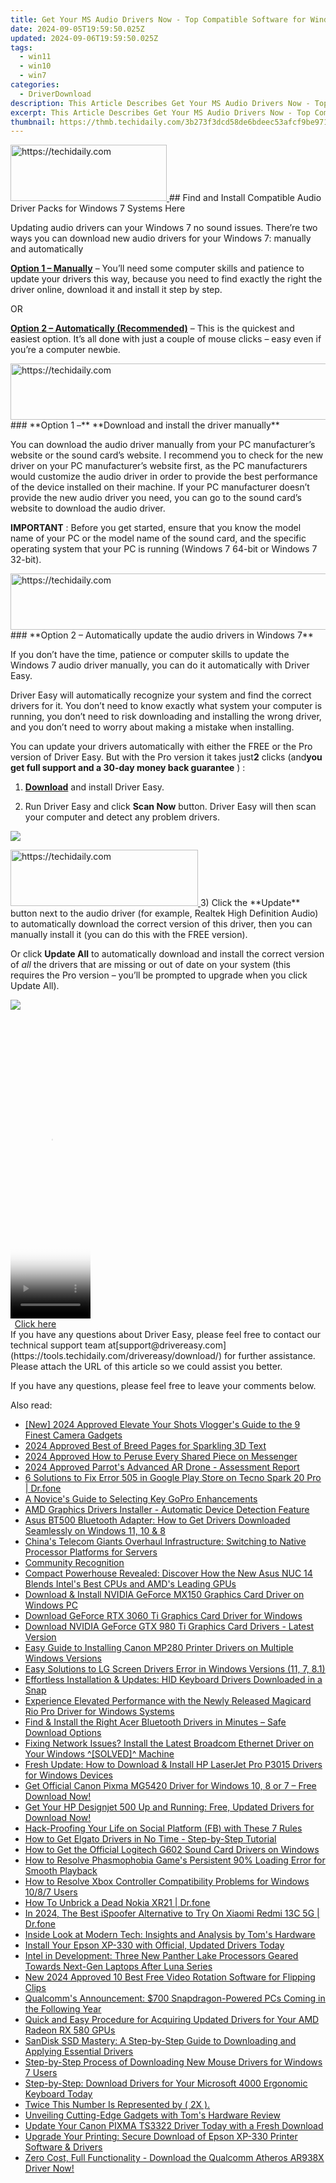 ```yaml
---
title: Get Your MS Audio Drivers Now - Top Compatible Software for Windows Systems
date: 2024-09-05T19:59:50.025Z
updated: 2024-09-06T19:59:50.025Z
tags:
  - win11
  - win10
  - win7
categories:
  - DriverDownload
description: This Article Describes Get Your MS Audio Drivers Now - Top Compatible Software for Windows Systems
excerpt: This Article Describes Get Your MS Audio Drivers Now - Top Compatible Software for Windows Systems
thumbnail: https://thmb.techidaily.com/3b273f3dcd58de6bdeec53afcf9be971cffb1887a1cf9aa58c2806ddb93b59d9.jpg
---
```


<!-- affiliate ads begin -->
<a href="https://aligracehair.sjv.io/c/5597632/2115930/19272" target="_top" id="2115930">
  <img src="//a.impactradius-go.com/display-ad/19272-2115930" border="0" alt="https://techidaily.com" width="250" height="90"/>
</a>
<img height="0" width="0" src="https://aligracehair.sjv.io/i/5597632/2115930/19272" style="position:absolute;visibility:hidden;" border="0" />
<!-- affiliate ads end -->
## Find and Install Compatible Audio Driver Packs for Windows 7 Systems Here

Updating audio drivers can your Windows 7 no sound issues. There’re two ways you can download new audio drivers for your Windows 7: manually and automatically

[**Option 1 – Manually**](https://tools.techidaily.com/drivereasy/download/) – You’ll need some computer skills and patience to update your drivers this way, because you need to find exactly the right the driver online, download it and install it step by step.

OR

[**Option 2 – Automatically (Recommended)**](https://www.drivereasy.com/knowledge/download-audio-drivers-for-windows-7/#option2) – This is the quickest and easiest option. It’s all done with just a couple of mouse clicks – easy even if you’re a computer newbie.

<!-- affiliate ads begin -->
<a href="https://appsumo.8odi.net/c/5597632/2118304/7443" target="_top" id="2118304">
  <img src="//a.impactradius-go.com/display-ad/7443-2118304" border="0" alt="https://techidaily.com" width="600" height="90"/>
</a>
<img height="0" width="0" src="https://appsumo.8odi.net/i/5597632/2118304/7443" style="position:absolute;visibility:hidden;" border="0" />
<!-- affiliate ads end -->
### **Option 1 –**  **Download and install the driver manually**

 You can download the audio driver manually from your PC manufacturer’s website or the sound card’s website. I recommend you to check for the new driver on your PC manufacturer’s website first, as the PC manufacturers would customize the audio driver in order to provide the best performance of the device installed on their machine. If your PC manufacturer doesn’t provide the new audio driver you need, you can go to the sound card’s website to download the audio driver.

**IMPORTANT** : Before you get started, ensure that you know the model name of your PC or the model name of the sound card, and the specific operating system that your PC is running (Windows 7 64-bit or Windows 7 32-bit).

<!-- affiliate ads begin -->
<a href="https://wigfever.sjv.io/c/5597632/2014854/22899" target="_top" id="2014854">
  <img src="//a.impactradius-go.com/display-ad/22899-2014854" border="0" alt="https://techidaily.com" width="728" height="90"/>
</a>
<img height="0" width="0" src="https://wigfever.sjv.io/i/5597632/2014854/22899" style="position:absolute;visibility:hidden;" border="0" />
<!-- affiliate ads end -->
### **Option 2 –  Automatically update the audio drivers in Windows 7**

 If you don’t have the time, patience or computer skills to update the Windows 7 audio driver manually, you can do it automatically with Driver Easy.

 Driver Easy will automatically recognize your system and find the correct drivers for it. You don’t need to know exactly what system your computer is running, you don’t need to risk downloading and installing the wrong driver, and you don’t need to worry about making a mistake when installing.

 You can update your drivers automatically with either the FREE or the Pro version of Driver Easy. But with the Pro version it takes just**2** clicks  (and**you get full support and a 30-day money back guarantee** ) :

 1) **[Download](https://tools.techidaily.com/drivereasy/download/)**   and install Driver Easy.

 2) Run Driver Easy and click **Scan Now**   button. Driver Easy will then scan your computer and detect any problem drivers.

![](https://images.drivereasy.com/wp-content/uploads/2018/09/img_5b9a108aef951.jpg)

<!-- affiliate ads begin -->
<a href="https://aligracehair.sjv.io/c/5597632/2135399/19272" target="_top" id="2135399">
  <img src="//a.impactradius-go.com/display-ad/19272-2135399" border="0" alt="https://techidaily.com" width="300" height="90"/>
</a>
<img height="0" width="0" src="https://aligracehair.sjv.io/i/5597632/2135399/19272" style="position:absolute;visibility:hidden;" border="0" />
<!-- affiliate ads end -->
 3) Click the **Update** button next to the audio driver (for example, Realtek High Definition Audio) to automatically download the correct version of this driver, then you can manually install it (you can do this with the FREE version).

 Or click **Update All**  to automatically download and install the correct version of _all_   the drivers that are missing or out of date on your system (this requires the Pro version – you’ll be prompted to upgrade when you click Update All).

![](https://images.drivereasy.com/wp-content/uploads/2018/09/img_5b9a10b583bee.jpg)

<!-- affiliate ads begin -->
<span id="1975503">
					<video width="128" height="480" style="cursor:pointer"
           poster="//a.impactradius-go.com/display-clicktoplayimage/1975503.png"
           onclick="if(!this.playClicked){this.play();this.setAttribute('controls',true);this.playClicked=true;}">
	   <source src="//a.impactradius-go.com/display-ad/22993-1975503">
	   <img src="//a.impactradius-go.com/display-clicktoplayimage/1975503.png" style="border: none; height: 100%; width: 100%; object-fit: contain">
	</video>
	<div style="width:80px;text-align:center"><a href="javascript:window.open(decodeURIComponent('https%3A%2F%2Fhomestyler.sjv.io%2Fc%2F5597632%2F1975503%2F22993'), '_blank');void(0);">Click here</a></div>
</span>
<img height="0" width="0" src="https://imp.pxf.io/i/5597632/1975503/22993" style="position:absolute;visibility:hidden;" border="0" />
<!-- affiliate ads end -->
 If you have any questions about Driver Easy, please feel free to contact our technical support team at[support@drivereasy.com](https://tools.techidaily.com/drivereasy/download/) for further assistance. Please attach the URL of this article so we could assist you better.

If you have any questions, please feel free to leave your comments below.

<ins class="adsbygoogle"
     style="display:block"
     data-ad-format="autorelaxed"
     data-ad-client="ca-pub-7571918770474297"
     data-ad-slot="1223367746"></ins>



<ins class="adsbygoogle"
     style="display:block"
     data-ad-client="ca-pub-7571918770474297"
     data-ad-slot="8358498916"
     data-ad-format="auto"
     data-full-width-responsive="true"></ins>

<span class="atpl-alsoreadstyle">Also read:</span>
<div><ul>
<li><a href="https://eaxpv-info.techidaily.com/new-2024-approved-elevate-your-shots-vloggers-guide-to-the-9-finest-camera-gadgets/"><u>[New] 2024 Approved Elevate Your Shots Vlogger's Guide to the 9 Finest Camera Gadgets</u></a></li>
<li><a href="https://article-posts.techidaily.com/2024-approved-best-of-breed-pages-for-sparkling-3d-text/"><u>2024 Approved Best of Breed Pages for Sparkling 3D Text</u></a></li>
<li><a href="https://facebook-videos.techidaily.com/2024-approved-how-to-peruse-every-shared-piece-on-messenger/"><u>2024 Approved How to Peruse Every Shared Piece on Messenger</u></a></li>
<li><a href="https://extra-guidance.techidaily.com/2024-approved-parrots-advanced-ar-drone-assessment-report/"><u>2024 Approved Parrot's Advanced AR Drone - Assessment Report</u></a></li>
<li><a href="https://howto.techidaily.com/6-solutions-to-fix-error-505-in-google-play-store-on-tecno-spark-20-pro-drfone-by-drfone-fix-android-problems-fix-android-problems/"><u>6 Solutions to Fix Error 505 in Google Play Store on Tecno Spark 20 Pro | Dr.fone</u></a></li>
<li><a href="https://extra-resources.techidaily.com/a-novices-guide-to-selecting-key-gopro-enhancements/"><u>A Novice's Guide to Selecting Key GoPro Enhancements</u></a></li>
<li><a href="https://hardware-updates.techidaily.com/amd-graphics-drivers-installer-automatic-device-detection-feature/"><u>AMD Graphics Drivers Installer - Automatic Device Detection Feature</u></a></li>
<li><a href="https://hardware-updates.techidaily.com/asus-bt500-bluetooth-adapter-how-to-get-drivers-downloaded-seamlessly-on-windows-11-10-and-8/"><u>Asus BT500 Bluetooth Adapter: How to Get Drivers Downloaded Seamlessly on Windows 11, 10 & 8</u></a></li>
<li><a href="https://hardware-updates.techidaily.com/chinas-telecom-giants-overhaul-infrastructure-switching-to-native-processor-platforms-for-servers/"><u>China's Telecom Giants Overhaul Infrastructure: Switching to Native Processor Platforms for Servers</u></a></li>
<li><a href="https://hardware-updates.techidaily.com/community-recognition/"><u>Community Recognition</u></a></li>
<li><a href="https://hardware-updates.techidaily.com/compact-powerhouse-revealed-discover-how-the-new-asus-nuc-14-blends-intels-best-cpus-and-amds-leading-gpus/"><u>Compact Powerhouse Revealed: Discover How the New Asus NUC 14 Blends Intel's Best CPUs and AMD's Leading GPUs</u></a></li>
<li><a href="https://hardware-updates.techidaily.com/download-and-install-nvidia-geforce-mx150-graphics-card-driver-on-windows-pc/"><u>Download & Install NVIDIA GeForce MX150 Graphics Card Driver on Windows PC</u></a></li>
<li><a href="https://hardware-updates.techidaily.com/download-geforce-rtx-3060-ti-graphics-card-driver-for-windows/"><u>Download GeForce RTX 3060 Ti Graphics Card Driver for Windows</u></a></li>
<li><a href="https://hardware-updates.techidaily.com/download-nvidia-geforce-gtx-980-ti-graphics-card-drivers-latest-version/"><u>Download NVIDIA GeForce GTX 980 Ti Graphics Card Drivers - Latest Version</u></a></li>
<li><a href="https://hardware-updates.techidaily.com/easy-guide-to-installing-canon-mp280-printer-drivers-on-multiple-windows-versions/"><u>Easy Guide to Installing Canon MP280 Printer Drivers on Multiple Windows Versions</u></a></li>
<li><a href="https://hardware-updates.techidaily.com/easy-solutions-to-lg-screen-drivers-error-in-windows-versions-11-7-81/"><u>Easy Solutions to LG Screen Drivers Error in Windows Versions (11, 7, 8.1)</u></a></li>
<li><a href="https://hardware-updates.techidaily.com/effortless-installation-and-updates-hid-keyboard-drivers-downloaded-in-a-snap/"><u>Effortless Installation & Updates: HID Keyboard Drivers Downloaded in a Snap</u></a></li>
<li><a href="https://hardware-updates.techidaily.com/experience-elevated-performance-with-the-newly-released-magicard-rio-pro-driver-for-windows-systems/"><u>Experience Elevated Performance with the Newly Released Magicard Rio Pro Driver for Windows Systems</u></a></li>
<li><a href="https://hardware-updates.techidaily.com/find-and-install-the-right-acer-bluetooth-drivers-in-minutes-safe-download-options/"><u>Find & Install the Right Acer Bluetooth Drivers in Minutes – Safe Download Options</u></a></li>
<li><a href="https://hardware-updates.techidaily.com/1722966486511-fixing-network-issues-install-the-latest-broadcom-ethernet-driver-on-your-windows-solved-machine/"><u>Fixing Network Issues? Install the Latest Broadcom Ethernet Driver on Your Windows ^[SOLVED]^ Machine</u></a></li>
<li><a href="https://hardware-updates.techidaily.com/fresh-update-how-to-download-and-install-hp-laserjet-pro-p3015-drivers-for-windows-devices/"><u>Fresh Update: How to Download & Install HP LaserJet Pro P3015 Drivers for Windows Devices</u></a></li>
<li><a href="https://hardware-updates.techidaily.com/get-official-canon-pixma-mg5420-driver-for-windows-10-8-or-7-free-download-now/"><u>Get Official Canon Pixma MG5420 Driver for Windows 10, 8 or 7 – Free Download Now!</u></a></li>
<li><a href="https://hardware-updates.techidaily.com/1722958281835-get-your-hp-designjet-500-up-and-running-free-updated-drivers-for-download-now/"><u>Get Your HP Designjet 500 Up and Running: Free, Updated Drivers for Download Now!</u></a></li>
<li><a href="https://facebook.techidaily.com/hack-proofing-your-life-on-social-platform-fb-with-these-7-rules/"><u>Hack-Proofing Your Life on Social Platform (FB) with These 7 Rules</u></a></li>
<li><a href="https://hardware-updates.techidaily.com/how-to-get-elgato-drivers-in-no-time-step-by-step-tutorial/"><u>How to Get Elgato Drivers in No Time - Step-by-Step Tutorial</u></a></li>
<li><a href="https://hardware-updates.techidaily.com/how-to-get-the-official-logitech-g602-sound-card-drivers-on-windows/"><u>How to Get the Official Logitech G602 Sound Card Drivers on Windows</u></a></li>
<li><a href="https://win-blog.techidaily.com/how-to-resolve-phasmophobia-games-persistent-90-loading-error-for-smooth-playback/"><u>How to Resolve Phasmophobia Game's Persistent 90% Loading Error for Smooth Playback</u></a></li>
<li><a href="https://hardware-updates.techidaily.com/how-to-resolve-xbox-controller-compatibility-problems-for-windows-1087-users/"><u>How to Resolve Xbox Controller Compatibility Problems for Windows 10/8/7 Users</u></a></li>
<li><a href="https://fix-guide.techidaily.com/how-to-unbrick-a-dead-nokia-xr21-drfone-by-drfone-fix-android-problems-fix-android-problems/"><u>How To Unbrick a Dead Nokia XR21 | Dr.fone</u></a></li>
<li><a href="https://android-pokemon-go.techidaily.com/in-2024-the-best-ispoofer-alternative-to-try-on-xiaomi-redmi-13c-5g-drfone-by-drfone-virtual-android/"><u>In 2024, The Best iSpoofer Alternative to Try On Xiaomi Redmi 13C 5G | Dr.fone</u></a></li>
<li><a href="https://hardware-updates.techidaily.com/inside-look-at-modern-tech-insights-and-analysis-by-toms-hardware/"><u>Inside Look at Modern Tech: Insights and Analysis by Tom's Hardware</u></a></li>
<li><a href="https://hardware-updates.techidaily.com/install-your-epson-xp-330-with-official-updated-drivers-today/"><u>Install Your Epson XP-330 with Official, Updated Drivers Today</u></a></li>
<li><a href="https://hardware-updates.techidaily.com/intel-in-development-three-new-panther-lake-processors-geared-towards-next-gen-laptops-after-luna-series/"><u>Intel in Development: Three New Panther Lake Processors Geared Towards Next-Gen Laptops After Luna Series</u></a></li>
<li><a href="https://ai-video-apps.techidaily.com/new-2024-approved-10-best-free-video-rotation-software-for-flipping-clips/"><u>New 2024 Approved 10 Best Free Video Rotation Software for Flipping Clips</u></a></li>
<li><a href="https://hardware-updates.techidaily.com/qualcomms-announcement-700-snapdragon-powered-pcs-coming-in-the-following-year/"><u>Qualcomm's Announcement: $700 Snapdragon-Powered PCs Coming in the Following Year</u></a></li>
<li><a href="https://hardware-updates.techidaily.com/quick-and-easy-procedure-for-acquiring-updated-drivers-for-your-amd-radeon-rx-580-gpus/"><u>Quick and Easy Procedure for Acquiring Updated Drivers for Your AMD Radeon RX 580 GPUs</u></a></li>
<li><a href="https://hardware-updates.techidaily.com/sandisk-ssd-mastery-a-step-by-step-guide-to-downloading-and-applying-essential-drivers/"><u>SanDisk SSD Mastery: A Step-by-Step Guide to Downloading and Applying Essential Drivers</u></a></li>
<li><a href="https://hardware-updates.techidaily.com/step-by-step-process-of-downloading-new-mouse-drivers-for-windows-7-users/"><u>Step-by-Step Process of Downloading New Mouse Drivers for Windows 7 Users</u></a></li>
<li><a href="https://hardware-updates.techidaily.com/1722963662119-step-by-step-download-drivers-for-your-microsoft-4000-ergonomic-keyboard-today/"><u>Step-by-Step: Download Drivers for Your Microsoft 4000 Ergonomic Keyboard Today</u></a></li>
<li><a href="https://hardware-updates.techidaily.com/twice-this-number-is-represented-by-2x/"><u>Twice This Number Is Represented by ( 2X ).</u></a></li>
<li><a href="https://hardware-updates.techidaily.com/1723262309841-unveiling-cutting-edge-gadgets-with-toms-hardware-review/"><u>Unveiling Cutting-Edge Gadgets with Tom's Hardware Review</u></a></li>
<li><a href="https://hardware-updates.techidaily.com/1722967746128-update-your-canon-pixma-ts3322-driver-today-with-a-fresh-download/"><u>Update Your Canon PIXMA TS3322 Driver Today with a Fresh Download</u></a></li>
<li><a href="https://hardware-updates.techidaily.com/upgrade-your-printing-secure-download-of-epson-xp-330-printer-software-and-drivers/"><u>Upgrade Your Printing: Secure Download of Epson XP-330 Printer Software & Drivers</u></a></li>
<li><a href="https://hardware-updates.techidaily.com/1722970862344-zero-cost-full-functionality-download-the-qualcomm-atheros-ar938x-driver-now/"><u>Zero Cost, Full Functionality - Download the Qualcomm Atheros AR938X Driver Now!</u></a></li>
</ul></div>
